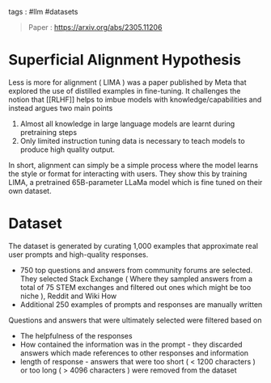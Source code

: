tags : #llm #datasets

> Paper : https://arxiv.org/abs/2305.11206

# Superficial Alignment Hypothesis

Less is more for alignment ( LIMA ) was a paper published by Meta that explored the use of distilled examples in fine-tuning. It challenges the notion that [[RLHF]] helps to imbue models with knowledge/capabilities and instead argues two main points

1. Almost all knowledge in large language models are learnt during pretraining steps
2. Only limited instruction tuning data is necessary to teach models to produce high quality output.

In short, alignment can simply be a simple process where the model learns the style or format for interacting with users. They show this by training LIMA, a pretrained 65B-parameter LLaMa model which is fine tuned on their own dataset. 

# Dataset

The dataset is generated by curating 1,000 examples that approximate real user prompts and high-quality responses. 

- 750 top questions and answers from community forums are selected. They selected Stack Exchange ( Where they sampled answers from a total of 75 STEM exchanges and filtered out ones which might be too niche ), Reddit and Wiki How
- Additional 250 examples of prompts and responses are manually written

Questions and answers that were ultimately selected were filtered based on
- The helpfulness of the responses
- How contained the information was in the prompt - they discarded answers which made references to other responses and information 
- length of response - answers that were too short ( < 1200 characters ) or too long ( > 4096 characters ) were removed from the dataset

